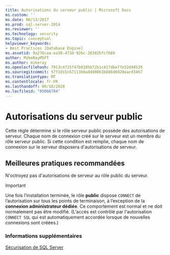 ```yaml
---
title: Autorisations du serveur public | Microsoft Docs
ms.custom: ''
ms.date: 06/13/2017
ms.prod: sql-server-2014
ms.reviewer: ''
ms.technology: security
ms.topic: conceptual
helpviewer_keywords:
- Best Practices [Database Engine]
ms.assetid: 9a276caa-ea38-473d-92bc-26302bfcf660
author: MikeRayMSFT
ms.author: mikeray
ms.openlocfilehash: 7913c4715f47b8105b72b1c817dbe77e52d40539
ms.sourcegitcommit: 57f1d15c67113bbadd40861b886d6929aacd3467
ms.translationtype: MT
ms.contentlocale: fr-FR
ms.lasthandoff: 06/18/2020
ms.locfileid: "85066704"
---
```

# <a name="server-public-permissions"></a>Autorisations du serveur public
  Cette règle détermine si le rôle serveur public possède des autorisations de serveur. Chaque nom de connexion créé sur le serveur est un membre du rôle serveur public. Si cette condition est remplie, chaque nom de connexion sur le serveur disposera d'autorisations de serveur.  
  
## <a name="best-practices-recommendations"></a>Meilleures pratiques recommandées  
 N'octroyez pas d'autorisations de serveur au rôle public du serveur.  
  
> [!IMPORTANT]  
>  Une fois l’installation terminée, le rôle **public** dispose `CONNECT` de l’autorisation sur tous les points de terminaison, à l’exception de la **connexion administrateur dédiée**. Ce comportement est normal et ne doit normalement pas être modifié. (L'accès est contrôlé par l'autorisation `CONNECT SQL` qui est automatiquement accordée lorsque de nouvelles connexions sont créées.)  
  
### <a name="for-more-information"></a>Informations supplémentaires  
 [Sécurisation de SQL Server](../security/securing-sql-server.md)  
  
  
